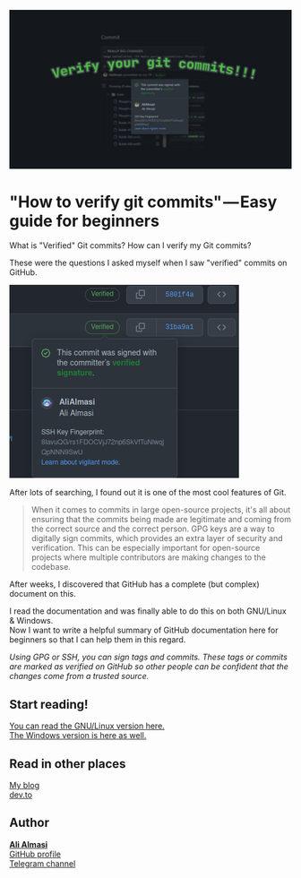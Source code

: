![](./files/title.jpg)  

# "How to verify git commits" — Easy guide for beginners

What is "Verified" Git commits? How can I verify my Git commits?

These were the questions I asked myself when I saw "verified" commits on GitHub.

![](./files/verified-commit.png)  

After lots of searching, I found out it is one of the most cool features of Git.

> When it comes to commits in large open-source projects, it's all about ensuring that the commits being made are legitimate and coming from the correct source and the correct person. GPG keys are a way to digitally sign commits, which provides an extra layer of security and verification. This can be especially important for open-source projects where multiple contributors are making changes to the codebase.

After weeks, I discovered that GitHub has a complete (but complex) document on this.

I read the documentation and was finally able to do this on both GNU/Linux & Windows.  
Now I want to write a helpful summary of GitHub documentation here for beginners so that I can help them in this regard.

*Using GPG or SSH, you can sign tags and commits. These tags or commits are marked as verified on GitHub so other people can be confident that the changes come from a trusted source.*

## Start reading!
[You can read the GNU/Linux version here.](./docs/gnulinux.md)  
[The Windows version is here as well.](./docs/windows.md)  

## Read in other places
[My blog](https://note.al1almasi.ir/how-to-verify-git-commits)  
[dev.to](https://dev.to/alialmasi/how-to-verify-git-commits-easy-guide-for-beginners-432o)  

## Author
**[Ali Almasi](https://al1almasi.ir)**  
[GitHub profile](https://github.com/alialmasi)  
[Telegram channel](https://t.me/al_dot_dev)
